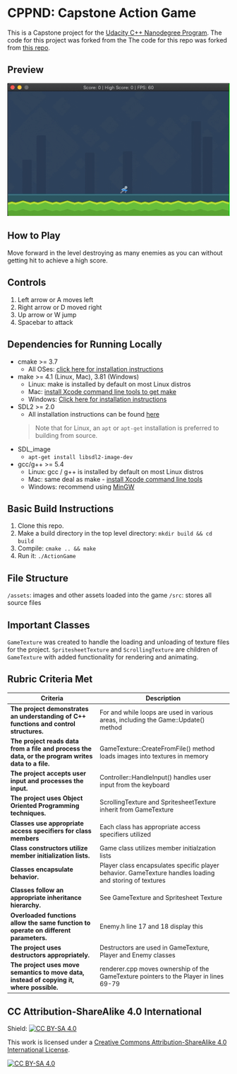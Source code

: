 # CPPND: Capstone Action Game

This is a Capstone project for the [Udacity C++ Nanodegree Program](https://www.udacity.com/course/c-plus-plus-nanodegree--nd213). The code for this project was forked from the  The code for this repo was forked from [this repo](https://github.com/udacity/CppND-Capstone-Snake-Game).

## Preview

<img src="assets/preview.gif"/>

## How to Play
Move forward in the level destroying as many enemies as you can without getting hit to achieve a high score.

## Controls

1. Left arrow or A moves left
2. Right arrow or D moved right
3. Up arrow or W jump
4. Spacebar to attack

## Dependencies for Running Locally

* cmake >= 3.7
  * All OSes: [click here for installation instructions](https://cmake.org/install/)
* make >= 4.1 (Linux, Mac), 3.81 (Windows)
  * Linux: make is installed by default on most Linux distros
  * Mac: [install Xcode command line tools to get make](https://developer.apple.com/xcode/features/)
  * Windows: [Click here for installation instructions](http://gnuwin32.sourceforge.net/packages/make.htm)
* SDL2 >= 2.0 
  * All installation instructions can be found [here](https://wiki.libsdl.org/Installation)
  >Note that for Linux, an `apt` or `apt-get` installation is preferred to building from source. 
* SDL_image
  * `apt-get install libsdl2-image-dev`
* gcc/g++ >= 5.4
  * Linux: gcc / g++ is installed by default on most Linux distros
  * Mac: same deal as make - [install Xcode command line tools](https://developer.apple.com/xcode/features/)
  * Windows: recommend using [MinGW](http://www.mingw.org/)

## Basic Build Instructions

1. Clone this repo.
2. Make a build directory in the top level directory: `mkdir build && cd build`
3. Compile: `cmake .. && make`
4. Run it: `./ActionGame`

## File Structure
`/assets`: images and other assets loaded into the game
`/src`: stores all source files

 ## Important Classes
 `GameTexture` was created to handle the loading and unloading of texture files for the project.
 `SpritesheetTexture` and `ScrollingTexture` are children of `GameTexture` with added functionality for rendering and animating.

 ## Rubric Criteria Met
 | Criteria | Description |
 | -------- | ----------- |
 | **The project demonstrates an understanding of C++ functions and control structures.** | For and while loops are used in various areas, including the Game::Update() method |
 | **The project reads data from a file and process the data, or the program writes data to a file.** | GameTexture::CreateFromFile() method loads images into textures in memory |
 | **The project accepts user input and processes the input.** | Controller::HandleInput() handles user input from the keyboard |
 | **The project uses Object Oriented Programming techniques.** | ScrollingTexture and SpritesheetTexture inherit from GameTexture |
 | **Classes use appropriate access specifiers for class members** | Each class has appropriate access specifiers utilized |
 | **Class constructors utilize member initialization lists.** | Game class utilizes member initialzation lists |
 | **Classes encapsulate behavior.** | Player class encapsulates specific player behavior. GameTexture handles loading and storing of textures |
 | **Classes follow an appropriate inheritance hierarchy.** | See GameTexture and Spritesheet Texture |
 | **Overloaded functions allow the same function to operate on different parameters.** | Enemy.h line 17 and 18 display this |
 | **The project uses destructors appropriately.** | Destructors are used in GameTexture, Player and Enemy classes |
 | **The project uses move semantics to move data, instead of copying it, where possible.** | renderer.cpp moves ownership of the GameTexture pointers to the Player in lines 69-79 |

## CC Attribution-ShareAlike 4.0 International

Shield: [![CC BY-SA 4.0][cc-by-sa-shield]][cc-by-sa]

This work is licensed under a
[Creative Commons Attribution-ShareAlike 4.0 International License][cc-by-sa].

[![CC BY-SA 4.0][cc-by-sa-image]][cc-by-sa]

[cc-by-sa]: http://creativecommons.org/licenses/by-sa/4.0/
[cc-by-sa-image]: https://licensebuttons.net/l/by-sa/4.0/88x31.png
[cc-by-sa-shield]: https://img.shields.io/badge/License-CC%20BY--SA%204.0-lightgrey.svg
